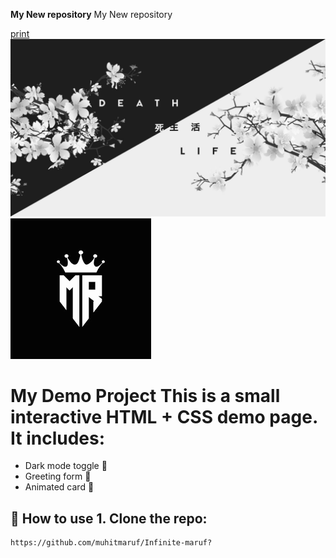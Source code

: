 **My New repository**
My New repository

[print](https://github.com/muhitmaruf/Infinite-maruf)
![My Photo](wallpaperflare.com_wallpaper.jpg)
![Logo](000000007.png)


# My Demo Project This is a small interactive HTML + CSS demo page. It includes:
 - Dark mode toggle 🌙
  - Greeting form 👋
   - Animated card 🎴 
   ## 🚀 How to use 1. Clone the repo: 
   ```bash git clone 
   https://github.com/muhitmaruf/Infinite-maruf?

